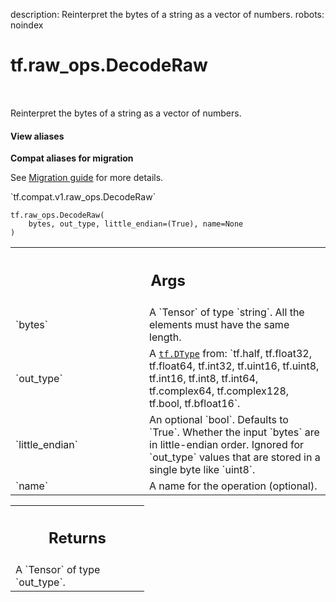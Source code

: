 description: Reinterpret the bytes of a string as a vector of numbers.
robots: noindex

# tf.raw_ops.DecodeRaw

<!-- Insert buttons and diff -->

<table class="tfo-notebook-buttons tfo-api nocontent" align="left">

</table>



Reinterpret the bytes of a string as a vector of numbers.

<section class="expandable">
  <h4 class="showalways">View aliases</h4>
  <p>
<b>Compat aliases for migration</b>
<p>See
<a href="https://www.tensorflow.org/guide/migrate">Migration guide</a> for
more details.</p>
<p>`tf.compat.v1.raw_ops.DecodeRaw`</p>
</p>
</section>

<pre class="devsite-click-to-copy prettyprint lang-py tfo-signature-link">
<code>tf.raw_ops.DecodeRaw(
    bytes, out_type, little_endian=(True), name=None
)
</code></pre>



<!-- Placeholder for "Used in" -->


<!-- Tabular view -->
 <table class="responsive fixed orange">
<colgroup><col width="214px"><col></colgroup>
<tr><th colspan="2"><h2 class="add-link">Args</h2></th></tr>

<tr>
<td>
`bytes`
</td>
<td>
A `Tensor` of type `string`.
All the elements must have the same length.
</td>
</tr><tr>
<td>
`out_type`
</td>
<td>
A <a href="../../tf/dtypes/DType.md"><code>tf.DType</code></a> from: `tf.half, tf.float32, tf.float64, tf.int32, tf.uint16, tf.uint8, tf.int16, tf.int8, tf.int64, tf.complex64, tf.complex128, tf.bool, tf.bfloat16`.
</td>
</tr><tr>
<td>
`little_endian`
</td>
<td>
An optional `bool`. Defaults to `True`.
Whether the input `bytes` are in little-endian order.
Ignored for `out_type` values that are stored in a single byte like
`uint8`.
</td>
</tr><tr>
<td>
`name`
</td>
<td>
A name for the operation (optional).
</td>
</tr>
</table>



<!-- Tabular view -->
 <table class="responsive fixed orange">
<colgroup><col width="214px"><col></colgroup>
<tr><th colspan="2"><h2 class="add-link">Returns</h2></th></tr>
<tr class="alt">
<td colspan="2">
A `Tensor` of type `out_type`.
</td>
</tr>

</table>

